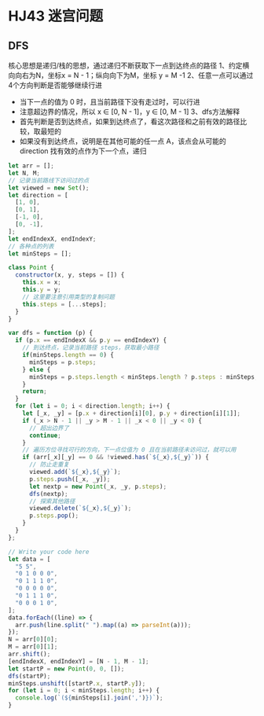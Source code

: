 # HJ43 迷宫问题

## DFS
核心思想是递归/栈的思想，通过递归不断获取下一点到达终点的路径
1、约定横向向右为N，坐标x = N - 1；纵向向下为M，坐标 y = M -1
2、任意一点可以通过4个方向判断是否能够继续行进
- 当下一点的值为 0 时，且当前路径下没有走过时，可以行进
- 注意超边界的情况，所以 x ∈ [0, N - 1]，y ∈ [0, M - 1]
3、dfs方法解释
- 首先判断是否到达终点，如果到达终点了，看这次路径和之前有效的路径比较，取最短的
- 如果没有到达终点，说明是在其他可能的任一点 A，该点会从可能的 direction 找有效的点作为下一个点，递归
```js
let arr = [];
let N, M;
// 记录当前路线下访问过的点
let viewed = new Set();
let direction = [
  [1, 0],
  [0, 1],
  [-1, 0],
  [0, -1],
];
let endIndexX, endIndexY;
// 各种点的列表
let minSteps = [];

class Point {
  constructor(x, y, steps = []) {
    this.x = x;
    this.y = y;
    // 这里要注意引用类型的复制问题
    this.steps = [...steps];
  }
}

var dfs = function (p) {
  if (p.x == endIndexX && p.y == endIndexY) {
    // 到达终点，记录当前路径 steps，获取最小路径
    if(minSteps.length == 0) {
      minSteps = p.steps;
    } else {
      minSteps = p.steps.length < minSteps.length ? p.steps : minSteps;
    }
    return;
  }
  for (let i = 0; i < direction.length; i++) {
    let [_x, _y] = [p.x + direction[i][0], p.y + direction[i][1]];
    if (_x > N - 1 || _y > M - 1 || _x < 0 || _y < 0) {
      // 超出边界了
      continue;
    }
    // 遍历方位寻找可行的方向，下一点位值为 0 且在当前路径未访问过，就可以用
    if (arr[_x][_y] == 0 && !viewed.has(`${_x},${_y}`)) {
      // 防止走重复
      viewed.add(`${_x},${_y}`);
      p.steps.push([_x, _y]);
      let nextp = new Point(_x, _y, p.steps);
      dfs(nextp);
      // 探索其他路径
      viewed.delete(`${_x},${_y}`);
      p.steps.pop();
    }
  }
};

// Write your code here
let data = [
  "5 5",
  "0 1 0 0 0",
  "0 1 1 1 0",
  "0 0 0 0 0",
  "0 1 1 1 0",
  "0 0 0 1 0",
];
data.forEach((line) => {
  arr.push(line.split(" ").map((a) => parseInt(a)));
});
N = arr[0][0];
M = arr[0][1];
arr.shift();
[endIndexX, endIndexY] = [N - 1, M - 1];
let startP = new Point(0, 0, []);
dfs(startP);
minSteps.unshift([startP.x, startP.y]);
for (let i = 0; i < minSteps.length; i++) {
  console.log(`(${minSteps[i].join(',')})`);
}
```